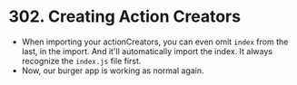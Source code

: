 # 302. Creating Action Creators
- When importing your actionCreators, you can even omit `index` from the last, in the import. And it'll automatically import the index. It always recognize the `index.js` file first.
- Now, our burger app is working as normal again. 